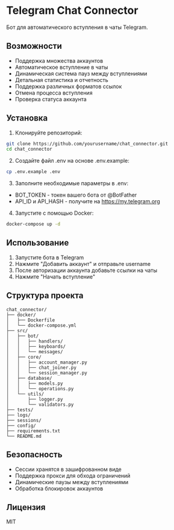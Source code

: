 # Telegram Chat Connector

Бот для автоматического вступления в чаты Telegram.

## Возможности

- Поддержка множества аккаунтов
- Автоматическое вступление в чаты
- Динамическая система пауз между вступлениями
- Детальная статистика и отчетность
- Поддержка различных форматов ссылок
- Отмена процесса вступления
- Проверка статуса аккаунта

## Установка

1. Клонируйте репозиторий:
```bash
git clone https://github.com/yourusername/chat_connector.git
cd chat_connector
```

2. Создайте файл .env на основе .env.example:
```bash
cp .env.example .env
```

3. Заполните необходимые параметры в .env:
- BOT_TOKEN - токен вашего бота от @BotFather
- API_ID и API_HASH - получите на https://my.telegram.org

4. Запустите с помощью Docker:
```bash
docker-compose up -d
```

## Использование

1. Запустите бота в Telegram
2. Нажмите "Добавить аккаунт" и отправьте username
3. После авторизации аккаунта добавьте ссылки на чаты
4. Нажмите "Начать вступление"

## Структура проекта

```
chat_connector/
├── docker/
│   ├── Dockerfile
│   └── docker-compose.yml
├── src/
│   ├── bot/
│   │   ├── handlers/
│   │   ├── keyboards/
│   │   └── messages/
│   ├── core/
│   │   ├── account_manager.py
│   │   ├── chat_joiner.py
│   │   └── session_manager.py
│   ├── database/
│   │   ├── models.py
│   │   └── operations.py
│   └── utils/
│       ├── logger.py
│       └── validators.py
├── tests/
├── logs/
├── sessions/
├── config/
├── requirements.txt
└── README.md
```

## Безопасность

- Сессии хранятся в зашифрованном виде
- Поддержка прокси для обхода ограничений
- Динамические паузы между вступлениями
- Обработка блокировок аккаунтов

## Лицензия

MIT 